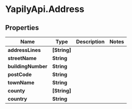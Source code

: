 # YapilyApi.Address

## Properties
Name | Type | Description | Notes
------------ | ------------- | ------------- | -------------
**addressLines** | **[String]** |  | 
**streetName** | **String** |  | 
**buildingNumber** | **String** |  | 
**postCode** | **String** |  | 
**townName** | **String** |  | 
**county** | **[String]** |  | 
**country** | **String** |  | 


